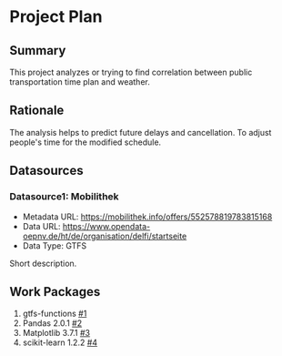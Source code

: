 # Project Plan

## Summary

<!-- Describe your data science project in max. 5 sentences. -->
This project analyzes or trying to find correlation between public transportation time plan and weather.

## Rationale

<!-- Outline the impact of the analysis, e.g. which pains it solves. -->
The analysis helps to predict future delays and cancellation. To adjust people's time for the modified schedule. 

## Datasources

<!-- Describe each datasources you plan to use in a section. Use the prefic "DatasourceX" where X is the id of the datasource. -->

### Datasource1: Mobilithek
* Metadata URL: https://mobilithek.info/offers/552578819783815168
* Data URL: https://www.opendata-oepnv.de/ht/de/organisation/delfi/startseite
* Data Type: GTFS

Short description.

## Work Packages

<!-- List of work packages ordered sequentially, each pointing to an issue with more details. -->

1. gtfs-functions [#1][i1]
2. Pandas 2.0.1 [#2][i2]
3. Matplotlib 3.7.1 [#3][i3]
4. scikit-learn 1.2.2 [#4][i4]


[i1]: https://github.com/HassanRady/2023-amse-template/issues/1
[i2]: https://github.com/HassanRady/2023-amse-template/issues/2
[i3]: https://github.com/HassanRady/2023-amse-template/issues/3
[i4]: https://github.com/HassanRady/2023-amse-template/issues/4

